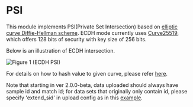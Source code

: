 # PSI

This module implements PSI(Private Set Intersection)
based on [elliptic curve Diffie-Hellman scheme](https://en.wikipedia.org/wiki/Elliptic-curve_Diffie–Hellman).
ECDH mode currently uses [Curve25519](https://en.wikipedia.org/wiki/Curve25519),  
which offers 128 bits of security with key size of 256 bits.

Below is an illustration of ECDH intersection.

![Figure 1 (ECDH
PSI)](../images/ecdh_intersection.png)

For details on how to hash value to given curve,
please refer [here](https://datatracker.ietf.org/doc/html/draft-irtf-cfrg-hash-to-curve-10#section-6.7.1).

Note that starting in ver 2.0.0-beta, data uploaded should always have sample id and match id;
for data sets that originally only contain id, please specify 'extend_sid' in upload config
as in this [example](../../../examples/pipeline/upload/test_upload.py).